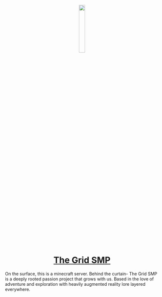 <p align="center">
  <a href="https://thehypersloth.com/" target="_blank"><img src="https://avatars.githubusercontent.com/u/135342195" width="20%">
    <h1 align="center"> The Grid SMP </h1>
  </a>
</p>

On the surface, this is a minecraft server.
Behind the curtain- The Grid SMP is a deeply rooted passion project that grows with us.
Based in the love of adventure and exploration with heavily augmented reality lore layered everywhere.

